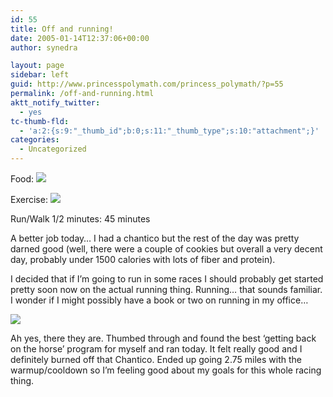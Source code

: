 ```yaml
---
id: 55
title: Off and running!
date: 2005-01-14T12:37:06+00:00
author: synedra

layout: page
sidebar: left
guid: http://www.princesspolymath.com/princess_polymath/?p=55
permalink: /off-and-running.html
aktt_notify_twitter:
  - yes
tc-thumb-fld:
  - 'a:2:{s:9:"_thumb_id";b:0;s:11:"_thumb_type";s:10:"attachment";}'
categories:
  - Uncategorized
---
```

Food: ![](http://fitness.domestigirl.com/images/stars_3_40.gif)
  
Exercise: ![](http://fitness.domestigirl.com/images/stars_3_50.gif)
  
Run/Walk 1/2 minutes: 45 minutes
  
A better job today&#8230; I had a chantico but the rest of the day was pretty darned good (well, there were a couple of cookies but overall a very decent day, probably under 1500 calories with lots of fiber and protein).
  
I decided that if I&#8217;m going to run in some races I should probably get started pretty soon now on the actual running thing. Running&#8230; that sounds familiar. I wonder if I might possibly have a book or two on running in my office&#8230;
  
![](http://fitness.domestigirl.com/images/runbooks.jpg)
  
Ah yes, there they are. Thumbed through and found the best &#8216;getting back on the horse&#8217; program for myself and ran today. It felt really good and I definitely burned off that Chantico. Ended up going 2.75 miles with the warmup/cooldown so I&#8217;m feeling good about my goals for this whole racing thing.